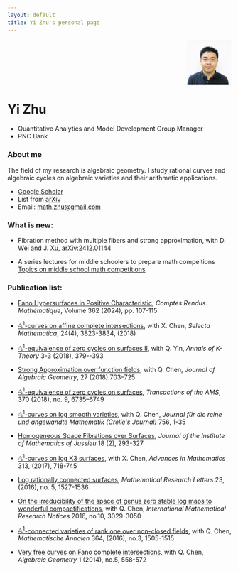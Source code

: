 ```yaml
---
layout: default
title: Yi Zhu's personal page
---
```


<div style="display: flex; justify-content: flex-end;">
  <img src="others/yz.jpg" width="100" height="100"  style="float: right; margin-left: 15px;">
</div>

# Yi Zhu

* Quantitative Analytics and Model Development Group Manager 
* PNC Bank 

### About me
 The field of my research is algebraic geometry. I study rational curves and algebraic cycles on algebraic varieties and their arithmetic applications.

* [Google Scholar](https://scholar.google.com/citations?user=fzVQUl4AAAAJ&hl=en) 
* List from [arXiv](https://arxiv.org/a/zhu_y_3.html) 
* Email: math.zhu@gmail.com

### What is new:

* Fibration method with multiple fibers and strong approximation, with D. Wei and J. Xu, [arXiv:2412.01144](arXiv:2412.01144)

* A series lectures for middle schoolers to prepare math compeitions [Topics on middle school math competitions](https://github.com/math-zhu/middle_school_math_competitions)

### Publication list:  

* [Fano Hypersurfaces in Positive Characteristic](papers/Fano_hypersurface.pdf), 
*Comptes Rendus. Mathématique*, Volume 362 (2024), pp. 107-115

* [$\mathbb{A}^1$-curves on affine complete intersections](papers/CZ_logVoisin.pdf), with X. Chen, 
*Selecta Mathematica*, 24(4), 3823-3834, (2018)

* [$\mathbb{A}^1$-equivalence of zero cycles on surfaces II](papers/YZ_Bloch.pdf), with Q. Yin, 
*Annals of K-Theory* 3-3 (2018), 379--393

* [Strong Approximation over function fields](papers/CZ_SA.pdf), with Q. Chen, 
*Journal of Algebraic Geometry*, 27 (2018) 703–725

* [$\mathbb{A}^1$-equivalence of zero cycles on surfaces](papers/log_mumford.pdf), 
*Transactions of the AMS*, 370 (2018), no. 9, 6735–6749  

* [$\mathbb{A}^1$-curves on log smooth varieties](papers/CZ_A1_pair.pdf), with Q. Chen,
*Journal für die reine und angewandte Mathematik (Crelle's Journal)* 756, 1-35

* [Homogeneous Space Fibrations over Surfaces](papers/6_RSC.pdf),
*Journal of the Institute of Mathematics of Jussieu* 18 (2), 293-327 

* [$\mathbb{A}^1$-curves on log K3 surfaces](papers/5_logK3.pdf), with X. Chen, 
*Advances in Mathematics* 313, (2017), 718-745

* [Log rationally connected surfaces](papers/4_logRC.pdf), 
*Mathematical Research Letters* 23, (2016), no. 5, 1527-1536 

* [On the irreducibility of the space of genus zero stable log maps to wonderful compactifications](papers/3_irred-wonder.pdf), with Q. Chen,
 *International Mathematical Research Notices* 2016, no.10, 3029-3050 

* [$\mathbb{A}^1$-connected varieties of rank one over non-closed fields](papers/2_a1-nonclose.pdf), with Q. Chen, 
*Mathematische Annalen* 364, (2016), no.3, 1505-1515 

* [Very free curves on Fano complete intersections](papers/1_very-free.pdf), with Q. Chen, *Algebraic Geometry* 1 (2014), no.5, 558-572 



 

